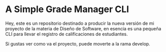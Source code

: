 # A Simple Grade Manager CLI

Hey, este es un repositorio destinado a producir la nueva versión de mi proyecto de la materia de Diseño de Software, en esencia es una pequeña CLI para llevar el registro de calificaciones de estudiantes.

Si gustas ver como va el proyecto, puede moverte a la rama develop.